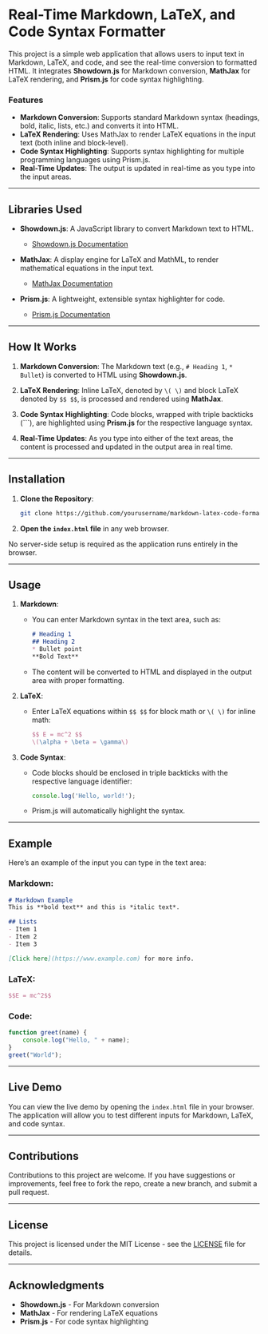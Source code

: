 # Real-Time Markdown, LaTeX, and Code Syntax Formatter

This project is a simple web application that allows users to input text in Markdown, LaTeX, and code, and see the real-time conversion to formatted HTML. It integrates **Showdown.js** for Markdown conversion, **MathJax** for LaTeX rendering, and **Prism.js** for code syntax highlighting.

### Features

- **Markdown Conversion**: Supports standard Markdown syntax (headings, bold, italic, lists, etc.) and converts it into HTML.
- **LaTeX Rendering**: Uses MathJax to render LaTeX equations in the input text (both inline and block-level).
- **Code Syntax Highlighting**: Supports syntax highlighting for multiple programming languages using Prism.js.
- **Real-Time Updates**: The output is updated in real-time as you type into the input areas.
  
---

## Libraries Used

- **Showdown.js**: A JavaScript library to convert Markdown text to HTML.
  - [Showdown.js Documentation](https://github.com/showdownjs/showdown)
  
- **MathJax**: A display engine for LaTeX and MathML, to render mathematical equations in the input text.
  - [MathJax Documentation](https://www.mathjax.org/)
  
- **Prism.js**: A lightweight, extensible syntax highlighter for code.
  - [Prism.js Documentation](https://prismjs.com/)

---

## How It Works

1. **Markdown Conversion**: The Markdown text (e.g., `# Heading 1`, `* Bullet`) is converted to HTML using **Showdown.js**.
   
2. **LaTeX Rendering**: Inline LaTeX, denoted by `\( \)` and block LaTeX denoted by `$$ $$`, is processed and rendered using **MathJax**.
   
3. **Code Syntax Highlighting**: Code blocks, wrapped with triple backticks (```), are highlighted using **Prism.js** for the respective language syntax.

4. **Real-Time Updates**: As you type into either of the text areas, the content is processed and updated in the output area in real time.

---

## Installation

1. **Clone the Repository**:
   ```bash
   git clone https://github.com/yourusername/markdown-latex-code-formatter.git
   ```

2. **Open the `index.html` file** in any web browser.

No server-side setup is required as the application runs entirely in the browser.

---

## Usage

1. **Markdown**:
   - You can enter Markdown syntax in the text area, such as:
     ```markdown
     # Heading 1
     ## Heading 2
     * Bullet point
     **Bold Text**
     ```
   - The content will be converted to HTML and displayed in the output area with proper formatting.

2. **LaTeX**:
   - Enter LaTeX equations within `$$ $$` for block math or `\( \)` for inline math:
     ```latex
     $$ E = mc^2 $$
     \(\alpha + \beta = \gamma\)
     ```

3. **Code Syntax**:
   - Code blocks should be enclosed in triple backticks with the respective language identifier:
     ```javascript
     console.log('Hello, world!');
     ```
   - Prism.js will automatically highlight the syntax.

---

## Example

Here’s an example of the input you can type in the text area:

### Markdown:
```markdown
# Markdown Example
This is **bold text** and this is *italic text*.

## Lists
- Item 1
- Item 2
- Item 3

[Click here](https://www.example.com) for more info.
```

### LaTeX:
```latex
$$E = mc^2$$
```

### Code:
```javascript
function greet(name) {
    console.log("Hello, " + name);
}
greet("World");
```

---

## Live Demo

You can view the live demo by opening the `index.html` file in your browser. The application will allow you to test different inputs for Markdown, LaTeX, and code syntax.

---

## Contributions

Contributions to this project are welcome. If you have suggestions or improvements, feel free to fork the repo, create a new branch, and submit a pull request.

---

## License

This project is licensed under the MIT License - see the [LICENSE](LICENSE) file for details.

---

## Acknowledgments

- **Showdown.js** - For Markdown conversion
- **MathJax** - For rendering LaTeX equations
- **Prism.js** - For code syntax highlighting
